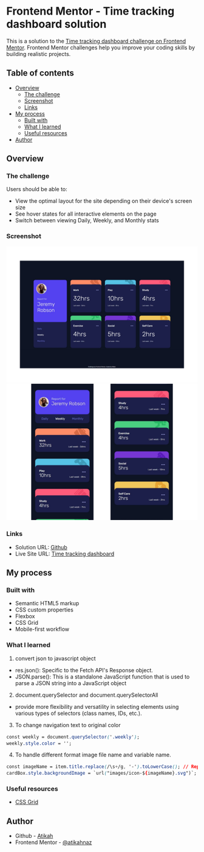 # Frontend Mentor - Time tracking dashboard solution

This is a solution to the [Time tracking dashboard challenge on Frontend Mentor](https://www.frontendmentor.io/challenges/time-tracking-dashboard-UIQ7167Jw). Frontend Mentor challenges help you improve your coding skills by building realistic projects. 

## Table of contents

- [Overview](#overview)
  - [The challenge](#the-challenge)
  - [Screenshot](#screenshot)
  - [Links](#links)
- [My process](#my-process)
  - [Built with](#built-with)
  - [What I learned](#what-i-learned)
  - [Useful resources](#useful-resources)
- [Author](#author)

## Overview

### The challenge

Users should be able to:

- View the optimal layout for the site depending on their device's screen size
- See hover states for all interactive elements on the page
- Switch between viewing Daily, Weekly, and Monthly stats

### Screenshot

![Desktop](images/Desktop.jpg)
![mobile](images/mobile.jpg)

### Links

- Solution URL: [Github](https://github.com/atikahnaz/time-tracking-dashboard-main/blob/main/index.html)
- Live Site URL: [Time tracking dashboard](https://atikahnaz.github.io/time-tracking-dashboard-main/)

## My process

### Built with

- Semantic HTML5 markup
- CSS custom properties
- Flexbox
- CSS Grid
- Mobile-first workflow

### What I learned

1. convert json to javascript object
  - res.json(): Specific to the Fetch API's Response object.
  - JSON.parse(): This is a standalone JavaScript function that is used to parse a JSON string into a JavaScript object

2. document.querySelector and document.querySelectorAll
  - provide more flexibility and versatility in selecting elements using various types of selectors (class names, IDs, etc.).

3. To change navigation text to original color
```css
const weekly = document.querySelector('.weekly');
weekly.style.color = '';
```

4. To handle different format image file name and variable name.
```css
const imageName = item.title.replace(/\s+/g, '-').toLowerCase(); // Replace spaces with hyphens and convert to lowercase
cardBox.style.backgroundImage = `url("images/icon-${imageName}.svg")`;
```

### Useful resources

- [CSS Grid](https://css-tricks.com/snippets/css/complete-guide-grid/) 

## Author

- Github - [Atikah](https://github.com/atikahnaz)
- Frontend Mentor - [@atikahnaz](https://www.frontendmentor.io/profile/atikahnaz)